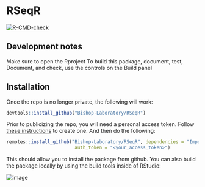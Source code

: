 # RSeqR

<!-- badges: start -->
[![R-CMD-check](https://github.com/Bishop-Laboratory/RSeqR/workflows/R-CMD-check/badge.svg)](https://github.com/Bishop-Laboratory/RSeqR/actions)
<!-- badges: end -->

## Development notes
Make sure to open the Rproject 
To build this package, document, test, Document, and check, use the controls on the Build panel


## Installation

Once the repo is no longer private, the following will work:

```R
devtools::install_github("Bishop-Laboratory/RSeqR")
```

Prior to publicizing the repo, you will need a personal access token. Follow [these instructions](https://docs.github.com/en/github/authenticating-to-github/keeping-your-account-and-data-secure/creating-a-personal-access-token) to create one. And then do the following:

```R
remotes::install_github("Bishop-Laboratory/RSeqR", dependencies = "Imports", force = TRUE,
                         auth_token = "<your_access_token>")
```

This should allow you to install the package from github. You can also build the package locally by using the build tools inside of RStudio:

![image](https://user-images.githubusercontent.com/44813811/124140672-4b443e80-da4e-11eb-9be8-b68bf512a4a9.png)


